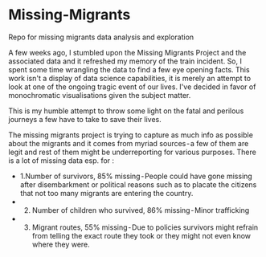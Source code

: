 # Missing-Migrants
Repo for missing migrants data analysis and exploration

A few weeks ago, I stumbled upon the Missing Migrants Project and the associated data and it refreshed my memory of the train incident. So, I spent some time wrangling the data to find a few eye opening facts.
This work isn't a display of data science capabilities, it is merely an attempt to look at one of the ongoing tragic event of our lives. I've decided in favor of monochromatic visualisations given the subject matter. 

This is my humble attempt to throw some light on the fatal and perilous journeys a few have to take to save their lives.


The missing migrants project is trying to capture as much info as possible about the migrants and it comes from myriad sources - a few of them are legit and rest of them might be underreporting for various purposes. There is a lot of missing data esp. for :

* 1.Number of survivors, 85% missing - People could have gone missing after disembarkment or political reasons such as to placate the citizens that not too many migrants are entering the country.
* 2. Number of children who survived, 86% missing - Minor trafficking 
* 3. Migrant routes, 55% missing - Due to policies survivors might refrain from telling the exact route they took or they might not even know where they were.
